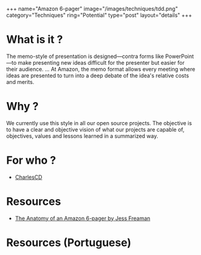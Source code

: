 +++
name="Amazon 6-pager"
image="/images/techniques/tdd.png"
category="Techniques"
ring="Potential"
type="post"
layout="details"
+++

# What is it ?

The memo-style of presentation is designed—contra forms like PowerPoint—to make presenting new ideas difficult for the presenter but easier for their audience. ... At Amazon, the memo format allows every meeting where ideas are presented to turn into a deep debate of the idea's relative costs and merits.

# Why ?

We currently use this style in all our open source projects. The objective is to have a clear and objective vision of what our projects are capable of, objectives, values and lessons learned in a summarized way.

# For who ?

* [CharlesCD](https://charlescd.io/)

# Resources

* [The Anatomy of an Amazon 6-pager by Jess Freaman](https://writingcooperative.com/the-anatomy-of-an-amazon-6-pager-fc79f31a41c9)


# Resources (Portuguese)